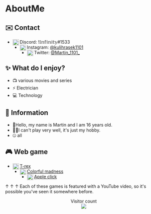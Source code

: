 # AboutMe


## ✉️ Contact 
- <img align="left" alt="Discord" width="20px" src="https://cdn.discordapp.com/emojis/1080527612943794186.webp?size=128&quality=lossless"/> Discord: !𝕀𝕟𝕗𝕚𝕟𝕚𝕥𝕪#1533
-  <img align="left" alt="Instagram" width="20px" src="https://cdn.discordapp.com/emojis/1080528469668151389.webp?size=128&quality=lossless"/> Instagram: [@kulihrasek1101](https://www.instagram.com/kulihrasek1101/) 
- <img align="left" alt="Twitter" width="20px" src="https://cdn.discordapp.com/emojis/1080527623022714971.webp?size=128&quality=lossless"/> Twitter: [@Martin_1101_](https://twitter.com/Martin_1101_)

## ✨ What do I enjoy?
- 📺 various movies and series
- ⚡ Electrician
- 💻 Technology 

## 📄 Information
- 👋Hello, my name is Martin and I am 16 years old.
- 👨‍💻I can't play very well, it's just my hobby.
- 🤐 all

## 🎮 Web game
- <img align="left" alt="apple" width="20px" src="https://cdn.discordapp.com/emojis/1080973431681585253.webp?size=128&quality=lossless"/> [T-rex](http://t-rex-game.4fan.cz)
- <img align="left" alt="apple" width="20px" src="https://cdn.discordapp.com/emojis/1080973429433442314.webp?size=128&quality=lossless"/>[Colorful madness](http://colorful-madness.4fan.cz)
- <img align="left" alt="apple" width="20px" src="https://cdn.discordapp.com/emojis/1080973433090871347.webp?size=128&quality=lossless"/> [Apple click](https://apple-click.4fan.cz)

↑  ↑  ↑
Each of these games is featured with a YouTube video, so it's possible you've seen it somewhere before.
 
<p align="center"> 
  Visitor count<br>
  <img src="https://profile-counter.glitch.me/1101Martin1101/count.svg" />
</p>
